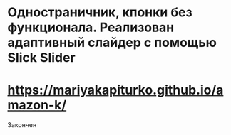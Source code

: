 # Одностраничник, кпонки без функционала. Реализован адаптивный слайдер с помощью Slick Slider
# https://mariyakapiturko.github.io/amazon-k/
Закончен
